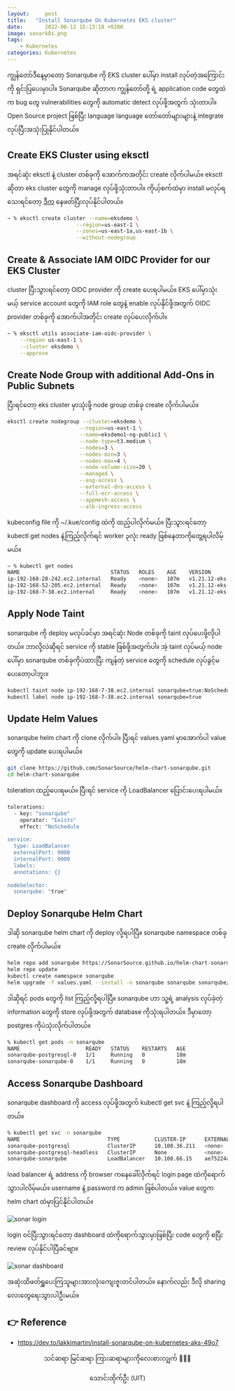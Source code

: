 ```yaml
---
layout:     post
title:   "Install Sonarqube On Kubernetes EKS cluster"
date:       2022-06-12 15:13:18 +0200
image: sonark8s.png
tags:
    - Kubernetes
categories: Kubernetes
---
```


ကျွန်တော်ဒီနေ့မှာတော့ Sonarqube ကို EKS cluster ပေါ်မှာ install လုပ်တဲ့အကြောင်းကို ရှင်းပြပေးမှာပါ။ Sonarqube ဆိုတာက ကျွန်တော်တို့ ရဲ့ application code တွေထဲက bug တွေ vulnerabilities တွေကို automatic detect လုပ်ဖို့အတွက် သုံးတာပါ။ Open Source project ဖြစ်ပြီး language language တော်တော်များများနဲ့ integrate လုပ်ပြီးအသုံးပြုနိုင်ပါတယ်။

<h2> Create EKS Cluster using eksctl </h2>

အရင်ဆုံး eksctl နဲ့ cluster တစ်ခုကို အောက်ကအတိုင်း create လိုက်ပါမယ်။ eksctl ဆိုတာ eks cluster တွေကို manage လုပ်ဖို့သုံးတာပါ။ ကိုယ့်စက်ထဲမှာ install မလုပ်ရသေးရင်တော့ [ဒီက](https://docs.aws.amazon.com/eks/latest/userguide/eksctl.html) နေဖတ်ပြီးလုပ်နိုင်ပါတယ်။

```bash
~ % eksctl create cluster --name=eksdemo \
                      --region=us-east-1 \
                      --zones=us-east-1a,us-east-1b \
                      --without-nodegroup
```

<h2> Create & Associate IAM OIDC Provider for our EKS Cluster </h2>

cluster ပြီးသွားရင်တော့ OIDC provider ကို create ပေးရပါမယ်။ EKS ပေါ်မှာသုံးမယ့် service account တွေကို IAM role တွေနဲ့ enable လုပ်နိုင်ဖို့အတွက် OIDC provider တစ်ခုကို အောက်ပါအတိုင်း create လုပ်ပေးလိုက်ပါ။

```bash
~ % eksctl utils associate-iam-oidc-provider \
    --region us-east-1 \
    --cluster eksdemo \
    --approve
```

<h2> Create Node Group with additional Add-Ons in Public Subnets </h2>

ပြီးရင်တော့ eks cluster မှာသုံးဖို့ node group တစ်ခု create လိုက်ပါမယ်။

```bash
eksctl create nodegroup --cluster=eksdemo \
                       --region=us-east-1 \
                       --name=eksdemo1-ng-public1 \
                       --node-type=t3.medium \
                       --nodes=3 \
                       --nodes-min=3 \
                       --nodes-max=4 \
                       --node-volume-size=20 \
                       --managed \
                       --asg-access \
                       --external-dns-access \
                       --full-ecr-access \
                       --appmesh-access \
                       --alb-ingress-access
```                       

kubeconfig file ကို ~/.kue/config ထဲကို ထည့်ပါလိုက်မယ်။ ပြီးသွားရင်တော့ kubectl get nodes နဲ့ကြည့်လိုက်ရင် worker ၃လုံး ready ဖြစ်နေတာကိုတွေ့ရပါလိမ့်မယ်။

```bash
~ % kubectl get nodes
NAME                             STATUS   ROLES    AGE    VERSION
ip-192-168-28-242.ec2.internal   Ready    <none>   107m   v1.21.12-eks-5308cf7
ip-192-168-52-205.ec2.internal   Ready    <none>   107m   v1.21.12-eks-5308cf7
ip-192-168-7-38.ec2.internal     Ready    <none>   107m   v1.21.12-eks-5308cf7
```

<h2>Apply Node Taint </h2>

sonarqube ကို deploy မလုပ်ခင်မှာ အရင်ဆုံး Node တစ်ခုကို taint လုပ်ပေးဖို့လိုပါတယ်။ ဘာလို့လဲဆိုရင် service ကို stable ဖြစ်ဖို့အတွက်ပါ။ အဲ့ taint လုပ်မယ့် node ပေါ်မှာ sonarqube တစ်ခုကိုပဲထားပြီး ကျန်တဲ့ service တွေကို schedule လုပ်ခွင့်မပေးတော့ပါဘူး။

```bash
kubectl taint node ip-192-168-7-38.ec2.internal sonarqube=true:NoSchedule 
kubectl label node ip-192-168-7-38.ec2.internal sonarqube=true
```
<h2> Update Helm Values </h2>

sonarqube helm chart ကို clone လိုက်ပါ။ ပြီးရင် values.yaml မှာအောက်ပါ value တွေကို update ပေးရပါမယ်။ 

```bash
git clone https://github.com/SonarSource/helm-chart-sonarqube.git
cd helm-chart-sonarqube
```
toleration ထည့်ပေးရမယ်။ ပြီးရင် service ကို LoadBalancer ပြောင်းပေးရပါမယ်။

```bash
tolerations: 
  - key: "sonarqube"
    operator: "Exists"
    effect: "NoSchedule
    
service:
  type: LoadBalancer
  externalPort: 9000
  internalPort: 9000
  labels:
  annotations: {}
  
nodeSelector: 
  sonarqube: "true"  
```
<h2> Deploy Sonarqube Helm Chart </h2>

ဒါဆို sonarqube helm chart ကို deploy လို့ရပါပြီ။ sonarqube namespace တစ်ခု create လိုက်ပါမယ်။

```bash
helm repo add sonarqube https://SonarSource.github.io/helm-chart-sonarqube
helm repo update
kubectl create namespace sonarqube
helm upgrade -f values.yaml --install -n sonarqube sonarqube sonarqube/sonarqube
```    

ဒါဆိုရင် pods တွေကို list ကြည့်လို့ရပါပြီ။ sonarqube ဟာ သူ့ရဲ့ analysis လုပ်ခဲ့တဲ့ information တွေကို store လုပ်ဖို့အတွက် database ကိုသုံးရပါတယ်။ ဒီမှာတော့ postgres ကိုပဲသုံးလိုက်ပါတယ်။

```bash
% kubectl get pods -n sonarqube
NAME                     READY   STATUS    RESTARTS   AGE
sonarqube-postgresql-0   1/1     Running   0          18m
sonarqube-sonarqube-0    1/1     Running   0          18m
```

<h2> Access Sonarqube Dashboard </h2>

sonarqube dashboard ကို access လုပ်ဖို့အတွက် kubectl get svc နဲ့ ကြည့်လို့ရပါတယ်။

```bash
% kubectl get svc -n sonarqube
NAME                            TYPE           CLUSTER-IP      EXTERNAL-IP                                                              PORT(S)      
sonarqube-postgresql            ClusterIP      10.100.36.211   <none>                                                                   5432/TCP       
sonarqube-postgresql-headless   ClusterIP      None            <none>                                                                   5432/TCP       
sonarqube-sonarqube             LoadBalancer   10.100.66.15    ae75224a4660543c2895dbe574db5877-225847540.us-east-1.elb.amazonaws.com   80:30506/TCP   
```
load balancer ရဲ့ address ကို browser ကနေခေါ်လိုက်ရင် login page ထဲကိုရောက်သွားပါလိမ့်မယ်။ username နဲ့ password က admin ဖြစ်ပါတယ်။ value တွေက helm chart ထဲမှာပြင်နိုင်ပါတယ်။

![sonar login](https://raw.githubusercontent.com/thaunghtike-share/thaunghtike-share.github.io/master/images/sonarlogin.png)

login ဝင်ပြီးသွားရင်တော့ dashboard ထဲကိုရောက်သွားမှာဖြစ်ပြီး code တွေကို စပြီး review လုပ်နိုင်ပါပြီခင်ဗျာ။

![sonar dashboard](https://raw.githubusercontent.com/thaunghtike-share/thaunghtike-share.github.io/master/images/sonardash.png)

အဆုံးထိဖတ်ရှူပေးကြသူများအားလုံးကျေးဇူးတင်ပါတယ်။ နောက်လည်း ဒီလို sharing လေးတွေရေးသွားပါဦးမယ်။

<h2>👉 Reference</h2>

<ul> 
    <li><a href="https://dev.to/lakkimartin/install-sonarqube-on-kubernetes-aks-49o7">https://dev.to/lakkimartin/install-sonarqube-on-kubernetes-aks-49o7</a> </li> 
</ul>    

<p style="text-align:center">
    သင်ဆရာ မြင်ဆရာ ကြားဆရာများကိုလေးစားလျှက် 🙏🙏🙏
</p>
<p style="text-align:center">
   သောင်းထိုက်ဦး (UIT)
</p>


